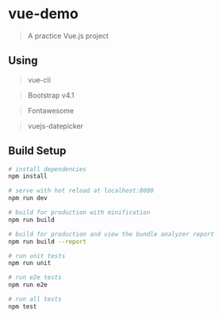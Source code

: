 # vue-demo

> A practice Vue.js project

## Using

> vue-cli

> Bootstrap v4.1

> Fontawesome

> vuejs-datepicker


## Build Setup

``` bash
# install dependencies
npm install

# serve with hot reload at localhost:8080
npm run dev

# build for production with minification
npm run build

# build for production and view the bundle analyzer report
npm run build --report

# run unit tests
npm run unit

# run e2e tests
npm run e2e

# run all tests
npm test
```


